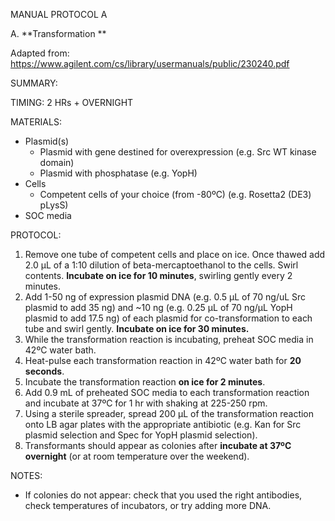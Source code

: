 MANUAL PROTOCOL A

A. **Transformation	**			

Adapted from:
https://www.agilent.com/cs/library/usermanuals/public/230240.pdf

SUMMARY:

TIMING: 2 HRs + OVERNIGHT

MATERIALS:

- Plasmid(s)
  - Plasmid with gene destined for overexpression (e.g. Src WT kinase domain)
  - Plasmid with phosphatase (e.g. YopH)
- Cells
  - Competent cells of your choice (from -80ºC) (e.g. Rosetta2 (DE3) pLysS)
- SOC media

PROTOCOL:

1.	Remove one tube of competent cells and place on ice. Once thawed add 2.0 µL of a 1:10 dilution of beta-mercaptoethanol to the cells. Swirl contents. **Incubate on ice for 10 minutes**, swirling gently every 2 minutes.
2.	Add 1-50 ng of expression plasmid DNA (e.g. 0.5 µL of 70 ng/uL Src plasmid to add 35 ng) and ~10 ng (e.g. 0.25 µL of 70 ng/µL YopH plasmid to add 17.5 ng) of each plasmid for co-transformation to each tube and swirl gently. **Incubate on ice for 30 minutes.**
3.	While the transformation reaction is incubating, preheat SOC media in 42ºC water bath.
4.	Heat-pulse each transformation reaction in 42ºC water bath for **20 seconds**.
5.	Incubate the transformation reaction **on ice for 2 minutes**.
6.	Add 0.9 mL of preheated SOC media to each transformation reaction and incubate at 37ºC for 1 hr with shaking at 225-250 rpm.
7.	Using a sterile spreader, spread  200 µL of the transformation reaction onto LB agar plates with the appropriate antibiotic (e.g. Kan for Src plasmid selection and Spec for YopH plasmid selection).
8.	Transformants should appear as colonies after **incubate at 37ºC overnight** (or at room temperature over the weekend). 


NOTES:

-	If colonies do not appear: check that you used the right antibodies, check temperatures of incubators, or try adding more DNA.

